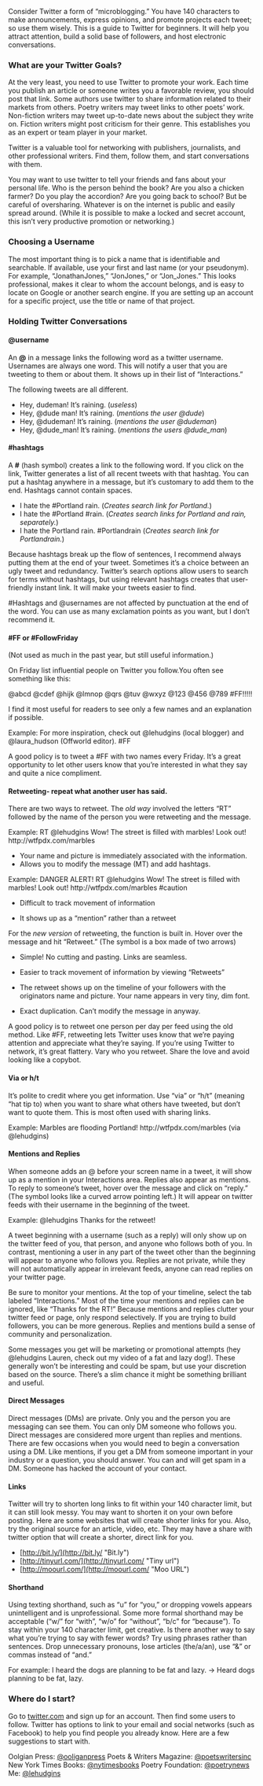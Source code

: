 Consider Twitter a form of &ldquo;microblogging.&rdquo; You have 140 characters to make announcements, express opinions, and promote projects each tweet; so use them wisely. This is a guide to Twitter for beginners. It will help you attract attention, build a solid base of followers, and host electronic conversations.

### What are your Twitter Goals?

At the very least, you need to use Twitter to promote your work. Each time you publish an article or someone writes you a favorable review, you should post that link. Some authors use twitter to share information related to their markets from others. Poetry writers may tweet links to other poets&rsquo; work. Non-fiction writers may tweet up-to-date news about the subject they write on. Fiction writers might post criticism for their genre. This establishes you as an expert or team player in your market.

Twitter is a valuable tool for networking with publishers, journalists, and other professional writers. Find them, follow them, and start conversations with them.

You may want to use twitter to tell your friends and fans about your personal life. Who is the person behind the book? Are you also a chicken farmer? Do you play the accordion? Are you going back to school? But be careful of oversharing. Whatever is on the internet is public and easily spread around. (While it is possible to make a locked and secret account, this isn&rsquo;t very productive promotion or networking.)

### Choosing a Username

The most important thing is to pick a name that is identifiable and searchable. If available, use your first and last name (or your pseudonym). For example, &ldquo;JonathanJones,&rdquo; &ldquo;JonJones,&rdquo; or &ldquo;Jon_Jones.&rdquo; This looks professional, makes it clear to whom the account belongs, and is easy to locate on Google or another search engine. If you are setting up an account for a specific project, use the title or name of that project.

### Holding Twitter Conversations

#### @username
An **@** in a message links the following word as a twitter username. Usernames are always one word. This will notify a user that you are tweeting to them or about them. It shows up in their list of &ldquo;Interactions.&rdquo;

The following tweets are all different.

-   Hey, dudeman! It&rsquo;s raining. (*useless*)
-   Hey, @dude man! It&rsquo;s raining. (*mentions the user @dude*)
-   Hey, @dudeman! It&rsquo;s raining. (*mentions the user @dudeman*)
-   Hey, @dude_man! It&rsquo;s raining. (*mentions the users @dude_man*)

#### #hashtags

A **#** (hash symbol) creates a link to the following word. If you click on the link, Twitter generates a list of all recent tweets with that hashtag. You can put a hashtag anywhere in a message, but it&rsquo;s customary to add them to the end. Hashtags cannot contain spaces.

-   I hate the #Portland rain. (*Creates search link for Portland.*)
-   I hate the #Portland #rain. (*Creates search links for Portland and rain, separately.*)
-   I hate the Portland rain. #Portlandrain (*Creates search link for Portlandrain.*)

Because hashtags break up the flow of sentences, I recommend always putting them at the end of your tweet. Sometimes it&rsquo;s a choice between an ugly tweet and redundancy. Twitter&rsquo;s search options allow users to search for terms without hashtags, but using relevant hashtags creates that user-friendly instant link. It will make your tweets easier to find.

\#Hashtags and @usernames are not affected by punctuation at the end of the word. You can use as many exclamation points as you want, but I don&rsquo;t recommend it.

#### #FF or #FollowFriday
(Not used as much in the past year, but still useful information.)

On Friday list influential people on Twitter you follow.You often see something like this:

@abcd @cdef @hijk @lmnop @qrs @tuv @wxyz @123 @456 @789 #FF!!!!!

I find it most useful for readers to see only a few names and an explanation if possible.

Example: For more inspiration, check out @lehudgins (local blogger) and @laura_hudson (Offworld editor). #FF

A good policy is to tweet a #FF with two names every Friday. It&rsquo;s a great opportunity to let other users know that you&rsquo;re interested in what they say and quite a nice compliment.

#### Retweeting- repeat what another user has said.

There are two ways to retweet. The *old way* involved the letters &ldquo;RT&rdquo; followed by the name of the person you were retweeting and the message.

Example: RT @lehudgins Wow! The street is filled with marbles! Look out! http<span></span>://wtfpdx.com/marbles

-   Your name and picture is immediately associated with the information.
-   Allows you to modify the message (MT) and add hashtags.

Example: DANGER ALERT! RT @lehudgins Wow! The street is filled with marbles! Look out! http<span></span>://wtfpdx.com/marbles #caution

-   Difficult to track movement of information

-   It shows up as a &ldquo;mention&rdquo; rather than a retweet

For the *new version* of retweeting, the function is built in. Hover over the message and hit &ldquo;Retweet.&rdquo; (The symbol is a box made of two arrows)

-   Simple! No cutting and pasting. Links are seamless.
-   Easier to track movement of information by viewing &ldquo;Retweets&rdquo;

-   The retweet shows up on the timeline of your followers with the originators name and picture. Your name appears in very tiny, dim font.
-   Exact duplication. Can&rsquo;t modify the message in anyway.

A good policy is to retweet one person per day per feed using the old method. Like #FF, retweeting lets Twitter uses know that we&rsquo;re paying attention and appreciate what they&rsquo;re saying. If you&rsquo;re using Twitter to network, it&rsquo;s great flattery. Vary who you retweet. Share the love and avoid looking like a copybot.

#### Via or h/t

It&rsquo;s polite to credit where you get information. Use &ldquo;via&rdquo; or &ldquo;h/t&rdquo; (meaning &ldquo;hat tip to) when you want to share what others have tweeted, but don&rsquo;t want to quote them. This is most often used with sharing links.

Example: Marbles are flooding Portland! http<span></span>://wtfpdx.com/marbles (via @lehudgins)

#### Mentions and Replies

When someone adds an @ before your screen name in a tweet, it will show up as a mention in your Interactions area. Replies also appear as mentions. To reply to someone&rsquo;s tweet, hover over the message and click on &ldquo;reply.&rdquo; (The symbol looks like a curved arrow pointing left.) It will appear on twitter feeds with their username in the beginning of the tweet.

Example: @lehudgins Thanks for the retweet!

A tweet beginning with a username (such as a reply) will only show up on the twitter feed of you, that person, and anyone who follows both of you. In contrast, mentioning a user in any part of the tweet other than the beginning will appear to anyone who follows you. Replies are not private, while they will not automatically appear in irrelevant feeds, anyone can read replies on your twitter page.

Be sure to monitor your mentions. At the top of your timeline, select the tab labeled &ldquo;Interactions.&rdquo; Most of the time your mentions and replies can be ignored, like &ldquo;Thanks for the RT!&rdquo; Because mentions and replies clutter your twitter feed or page, only respond selectively. If you are trying to build followers, you can be more generous. Replies and mentions build a sense of community and personalization.

Some messages you get will be marketing or promotional attempts (hey @lehudgins Lauren, check out my video of a fat and lazy dog!). These generally won&rsquo;t be interesting and could be spam, but use your discretion based on the source. There&rsquo;s a slim chance it might be something brilliant and useful.

#### Direct Messages

Direct messages (DMs) are private. Only you and the person you are messaging can see them. You can only DM someone who follows you. Direct messages are considered more urgent than replies and mentions. There are few occasions when you would need to begin a conversation using a DM. Like mentions, if you get a DM from someone important in your industry or a question, you should answer. You can and will get spam in a DM. Someone has hacked the account of your contact.

#### Links

Twitter will try to shorten long links to fit within your 140 character limit, but it can still look messy. You may want to shorten it on your own before posting. Here are some websites that will create shorter links for you. Also, try the original source for an article, video, etc. They may have a share with twitter option that will create a shorter, direct link for you.

-   [http://bit.ly/](http://bit.ly/ "Bit.ly")
-   [http://tinyurl.com/](http://tinyurl.com/ "Tiny url")
-   [http://moourl.com/](http://moourl.com/ "Moo URL")

#### Shorthand

Using texting shorthand, such as &ldquo;u&rdquo; for &ldquo;you,&rdquo; or dropping vowels appears unintelligent and is unprofessional. Some more formal shorthand may be acceptable (&ldquo;w/&rdquo; for &ldquo;with&rdquo;, &ldquo;w/o&rdquo; for &ldquo;without&rdquo;, &ldquo;b/c&rdquo; for &ldquo;because&rdquo;). To stay within your 140 character limit, get creative. Is there another way to say what you&rsquo;re trying to say with fewer words? Try using phrases rather than sentences. Drop unnecessary pronouns, lose articles (the/a/an), use &ldquo;&&rdquo; or commas instead of &ldquo;and.&rdquo;

For example:
I heard the dogs are planning to be fat and lazy. -> Heard dogs planning to be fat, lazy.

### Where do I start?

Go to [twitter.com](https://twitter.com/ "Twitter") and sign up for an account. Then find some users to follow. Twitter has options to link to your email and social networks (such as Facebook) to help you find people you already know. Here are a few suggestions to start with.

Oolgian Press: [@ooliganpress](https://twitter.com/ooliganpress)
Poets & Writers Magazine: [@poetswritersinc](https://twitter.com/@poetswritersinc "P&W")
New York Times Books: [@nytimesbooks](https://twitter.com/nytimesbooks "NYT books")
Poetry Foundation: [@poetrynews](https://twitter.com/@poetrynews "Poetry Foundation")
Me: [@lehudgins](https://twitter.com/lehudgins "Me")
